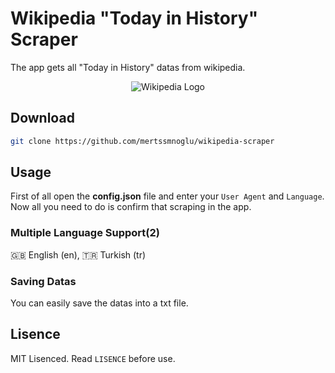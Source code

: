 # **Wikipedia "Today in History" Scraper**

The app gets all "Today in History" datas from wikipedia.

<p align="center">
<img src="https://upload.wikimedia.org/wikipedia/commons/6/63/Wikipedia-logo.png" alt="Wikipedia Logo"></img>
</p>

## Download

```bash
git clone https://github.com/mertssmnoglu/wikipedia-scraper
```
## Usage

First of all open the **config.json** file and enter your `User Agent` and `Language`. Now all you need to do is confirm that scraping in the app.

### Multiple Language Support(2)
🇬🇧 English (en), 🇹🇷 Turkish (tr)

### Saving Datas
You can easily save the datas into a txt file.

## Lisence

MIT Lisenced. Read `LISENCE` before use.
